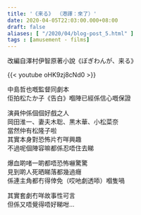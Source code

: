 ```yaml
---
title: '《来る》 （港譯：來了）'
date: 2020-04-05T22:03:00.000+08:00
draft: false
aliases: [ "/2020/04/blog-post_5.html" ]
tags : [amusement - films]
---
```


改編自澤村伊智原著小說《ぼぎわんが、来る》  

{{< youtube oHK9zj8cNd0 >}}

中島哲也嘅監督同劇本  
佢拍松たか子《告白》嗰陣已經係信心嘅保證  
  
演員仲係個個好戲之人  
岡田淮一、妻夫木聡、黒木華、小松菜奈  
當然仲有松隆子啦  
其實本身對恐怖片冇咩興趣  
不過呢個陣容嘛都係忍唔住去睇  
  
爆血啲啫一啲都唔恐怖嚇驚驚  
見到啲人死晒睇落都幾過癮  
係連主角都冇得倖免（哎吔劇透㖭）嗰隻喎  
  
其實套劇冇咩故事性可言  
但係又唔覺得唔好睇咁...